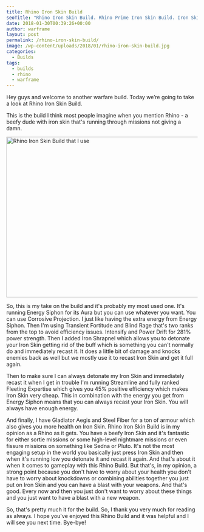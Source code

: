 ```yaml
---
title: Rhino Iron Skin Build
seoTitle: "Rhino Iron Skin Build. Rhino Prime Iron Skin Build. Iron Skin Build"
date: 2018-01-30T00:39:26+00:00
author: warframe
layout: post
permalink: /rhino-iron-skin-build/
image: /wp-content/uploads/2018/01/rhino-iron-skin-build.jpg
categories:
  - Builds
tags:
  - builds
  - rhino
  - warframe
---
```

Hey guys and welcome to another warfare build. Today we’re going to take a look at Rhino Iron Skin Build.<!--more-->

This is the build I think most people imagine when you mention Rhino - a beefy dude with iron skin that's running through missions not giving a damn.

<img src="https://warframeblog.com/wp-content/uploads/2018/01/Screenshot-2018-01-30-00.36.51-1024x576.png" title="Rhino Iron Skin Build" alt="Rhino Iron Skin Build that I use" width="750" height="422" class="alignnone wp-image-653 size-large" srcset="https://warframeblog.com/wp-content/uploads/2018/01/Screenshot-2018-01-30-00.36.51-1024x576.png 1024w, https://warframeblog.com/wp-content/uploads/2018/01/Screenshot-2018-01-30-00.36.51-300x169.png 300w, https://warframeblog.com/wp-content/uploads/2018/01/Screenshot-2018-01-30-00.36.51-768x432.png 768w" sizes="(max-width: 750px) 100vw, 750px" />

So, this is my take on the build and it's probably my most used one. It's running Energy Siphon for its Aura but you can use whatever you want. You can use Corrosive Projection. I just like having the extra energy from Energy Siphon. Then I'm using Transient Fortitude and Blind Rage that's two ranks from the top to avoid efficiency issues. Intensify and Power Drift for 281% power strength. Then I added Iron Shrapnel which allows you to detonate your Iron Skin getting rid of the buff which is something you can't normally do and immediately recast it. It does a little bit of damage and knocks enemies back as well but we mostly use it to recast Iron Skin and get it full again.

Then to make sure I can always detonate my Iron Skin and immediately recast it when I get in trouble I'm running Streamline and fully ranked Fleeting Expertise which gives you 45% positive efficiency which makes Iron Skin very cheap. This in combination with the energy you get from Energy Siphon means that you can always recast your Iron Skin. You will always have enough energy.

And finally, I have Gladiator Aegis and Steel Fiber for a ton of armour which also gives you more health on Iron Skin. Rhino Iron Skin Build is in my opinion as a Rhino as it gets. You have a beefy Iron Skin and it's fantastic for either sortie missions or some high-level nightmare missions or even fissure missions on something like Sedna or Pluto. It's not the most engaging setup in the world you basically just press Iron Skin and then when it's running low you detonate it and recast it again. And that's about it when it comes to gameplay with this Rhino Build. But that's, in my opinion, a strong point because you don't have to worry about your health you don't have to worry about knockdowns or combining abilities together you just put on Iron Skin and you can have a blast with your weapons. And that's good. Every now and then you just don't want to worry about these things and you just want to have a blast with a new weapon.

So, that's pretty much it for the build. So, I thank you very much for reading as always. I hope you've enjoyed this Rhino Build and it was helpful and I will see you next time. Bye-bye!